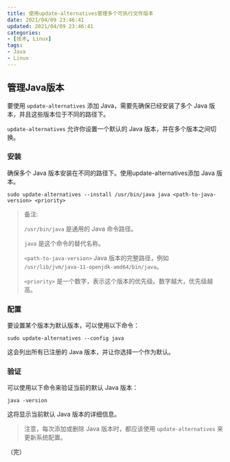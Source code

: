 ```yaml
---
title: 使用update-alternatives管理多个可执行文件版本
date: 2021/04/09 23:46:41
updated: 2021/04/09 23:46:41
categories:
- [技术, Linux]
tags:
- Java
- Linux
---
```




## 管理Java版本

要使用 `update-alternatives` 添加 Java，需要先确保已经安装了多个 Java 版本，并且这些版本位于不同的路径下。

`update-alternatives` 允许你设置一个默认的 Java 版本，并在多个版本之间切换。

### 安装

确保多个 Java 版本安装在不同的路径下。使用update-alternatives添加 Java 版本。

```
sudo update-alternatives --install /usr/bin/java java <path-to-java-version> <priority>
```

> 备注:
>
> `/usr/bin/java` 是通用的 Java 命令路径。
>
> `java` 是这个命令的替代名称。
>
> `<path-to-java-version>` Java 版本的完整路径，例如 `/usr/lib/jvm/java-11-openjdk-amd64/bin/java`。
>
> `<priority>` 是一个数字，表示这个版本的优先级。数字越大，优先级越高。

### 配置

要设置某个版本为默认版本，可以使用以下命令：

```
sudo update-alternatives --config java
```

这会列出所有已注册的 Java 版本，并让你选择一个作为默认。

### 验证

可以使用以下命令来验证当前的默认 Java 版本：

```
java -version
```

这将显示当前默认 Java 版本的详细信息。

> 注意，每次添加或删除 Java 版本时，都应该使用 `update-alternatives` 来更新系统配置。

（完）